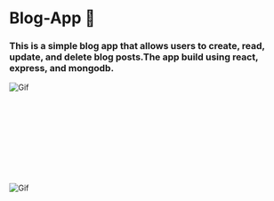 # Blog-App 📝
### This is a simple blog app that allows users to create, read, update, and delete blog posts.The app build using react, express, and mongodb.

![Gif](https://64.media.tumblr.com/310da2edf8ca90d1eeed110d8e20a759/fcf3ddb677e97f9e-fe/s400x600/f79d45480f9b33aff4822ef1afcd59cd641045c9.gifv)

<br>
<br>
<br>
<br>
<br>
<br>
<br>
<br>


![Gif](https://media.tumblr.com/tumblr_m486699b2o1r79k32.gif)

